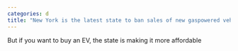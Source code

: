 ```yaml
---
categories: d
title: "New York is the latest state to ban sales of new gaspowered vehicles by 2035"
---
```

But if you want to buy an EV, the state is making it more affordable